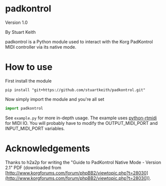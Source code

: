 # padkontrol
Version 1.0

By Stuart Keith

padkontrol is a Python module used to interact with the Korg PadKontrol MIDI controller via its native mode.

# How to use
First install the module
```shell
pip install "git+https://github.com/stuartkeith/padkontrol.git"
```

Now simply import the module and you're all set
```python
import padkontrol
```

See `example.py` for more in-depth usage.
The example uses [python-rtmidi](http://trac.chrisarndt.de/code/wiki/python-rtmidi) for MIDI IO.
You will probably have to modify the OUTPUT_MIDI_PORT and INPUT_MIDI_PORT variables.

# Acknowledgements
Thanks to h2a2p for writing the "Guide to PadKontrol Native Mode - Version 2.1" PDF (downloaded from [http://www.korgforums.com/forum/phpBB2/viewtopic.php?t=28030](http://www.korgforums.com/forum/phpBB2/viewtopic.php?t=28030)).
